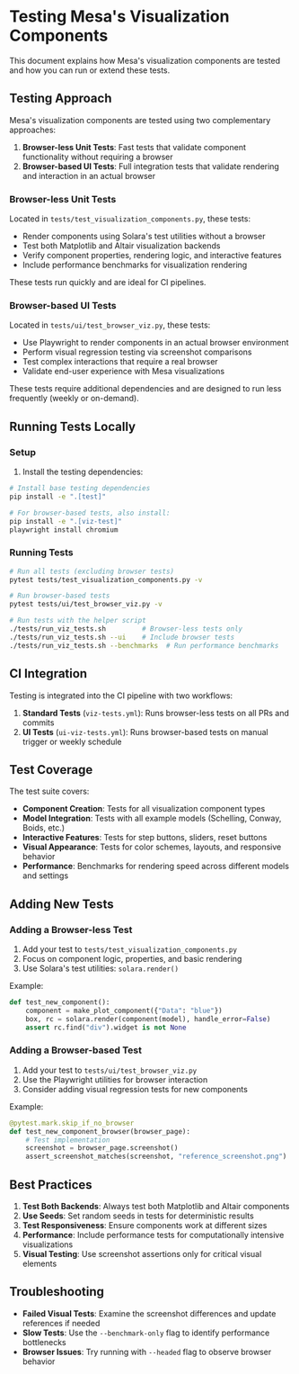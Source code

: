# Testing Mesa's Visualization Components

This document explains how Mesa's visualization components are tested and how you can run or extend these tests.

## Testing Approach

Mesa's visualization components are tested using two complementary approaches:

1. **Browser-less Unit Tests**: Fast tests that validate component functionality without requiring a browser
2. **Browser-based UI Tests**: Full integration tests that validate rendering and interaction in an actual browser

### Browser-less Unit Tests

Located in `tests/test_visualization_components.py`, these tests:

- Render components using Solara's test utilities without a browser
- Test both Matplotlib and Altair visualization backends 
- Verify component properties, rendering logic, and interactive features
- Include performance benchmarks for visualization rendering

These tests run quickly and are ideal for CI pipelines.

### Browser-based UI Tests  

Located in `tests/ui/test_browser_viz.py`, these tests:

- Use Playwright to render components in an actual browser environment
- Perform visual regression testing via screenshot comparisons
- Test complex interactions that require a real browser
- Validate end-user experience with Mesa visualizations

These tests require additional dependencies and are designed to run less frequently (weekly or on-demand).

## Running Tests Locally

### Setup

1. Install the testing dependencies:

```bash
# Install base testing dependencies
pip install -e ".[test]"

# For browser-based tests, also install:
pip install -e ".[viz-test]"
playwright install chromium
```

### Running Tests

```bash
# Run all tests (excluding browser tests)
pytest tests/test_visualization_components.py -v

# Run browser-based tests
pytest tests/ui/test_browser_viz.py -v

# Run tests with the helper script
./tests/run_viz_tests.sh         # Browser-less tests only
./tests/run_viz_tests.sh --ui    # Include browser tests
./tests/run_viz_tests.sh --benchmarks  # Run performance benchmarks
```

## CI Integration

Testing is integrated into the CI pipeline with two workflows:

1. **Standard Tests** (`viz-tests.yml`): Runs browser-less tests on all PRs and commits
2. **UI Tests** (`ui-viz-tests.yml`): Runs browser-based tests on manual trigger or weekly schedule

## Test Coverage

The test suite covers:

- **Component Creation**: Tests for all visualization component types
- **Model Integration**: Tests with all example models (Schelling, Conway, Boids, etc.)
- **Interactive Features**: Tests for step buttons, sliders, reset buttons
- **Visual Appearance**: Tests for color schemes, layouts, and responsive behavior
- **Performance**: Benchmarks for rendering speed across different models and settings

## Adding New Tests

### Adding a Browser-less Test

1. Add your test to `tests/test_visualization_components.py`
2. Focus on component logic, properties, and basic rendering
3. Use Solara's test utilities: `solara.render()`

Example:

```python
def test_new_component():
    component = make_plot_component({"Data": "blue"})
    box, rc = solara.render(component(model), handle_error=False)
    assert rc.find("div").widget is not None
```

### Adding a Browser-based Test

1. Add your test to `tests/ui/test_browser_viz.py`
2. Use the Playwright utilities for browser interaction
3. Consider adding visual regression tests for new components

Example:

```python
@pytest.mark.skip_if_no_browser
def test_new_component_browser(browser_page):
    # Test implementation
    screenshot = browser_page.screenshot()
    assert_screenshot_matches(screenshot, "reference_screenshot.png")
```

## Best Practices

1. **Test Both Backends**: Always test both Matplotlib and Altair components
2. **Use Seeds**: Set random seeds in tests for deterministic results
3. **Test Responsiveness**: Ensure components work at different sizes
4. **Performance**: Include performance tests for computationally intensive visualizations
5. **Visual Testing**: Use screenshot assertions only for critical visual elements

## Troubleshooting

- **Failed Visual Tests**: Examine the screenshot differences and update references if needed
- **Slow Tests**: Use the `--benchmark-only` flag to identify performance bottlenecks
- **Browser Issues**: Try running with `--headed` flag to observe browser behavior 
